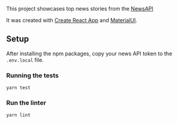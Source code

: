 This project showcases top news stories from the [NewsAPI](https://newsapi.org/)

It was created with [Create React App](https://github.com/facebook/create-react-app) and [MaterialUI](https://material-ui.com/).

## Setup

After installing the npm packages, copy your news API token to the `.env.local` file.

### Running the tests

`yarn test`

### Run the linter

`yarn lint`